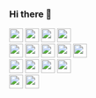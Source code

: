 ### Hi there 👋

<!--
**asiject/asiject** is a ✨ _special_ ✨ repository because its `README.md` (this file) appears on your GitHub profile.

Here are some ideas to get you started:

- 🔭 I’m currently working on ...
- 🌱 I’m currently learning ...
- 👯 I’m looking to collaborate on ...
- 🤔 I’m looking for help with ...
- 💬 Ask me about ...
- 📫 How to reach me: ...
- 😄 Pronouns: ...
- ⚡ Fun fact: ...
-->
<div style="display:'flex';">
  <img src="https://img.shields.io/badge/HTML5-E34F26?style=flat&logo=html5&logoColor=white" height="25" />
  <img src="https://img.shields.io/badge/CSS3-1572B6?style=flat&logo=CSS3&logoColor=white" height="25" />
  <img src="https://img.shields.io/badge/JavaScript-F7DF1E?style=flat&logo=JavaScript&logoColor=black" height="25" />
  <img src="https://img.shields.io/badge/TypeScript-3178C6?style=flat&logo=TypeScript&logoColor=white" height="25" />
</div>
<div style="display:'flex';">
  <img src="https://img.shields.io/badge/React-61DAFB?style=flat&logo=React&logoColor=black" height="25" />
  <img src="https://img.shields.io/badge/Recoil-3578E5?style=flat&logo=Recoil&logoColor=white" height="25" />
  <img src="https://img.shields.io/badge/React%20Query-FF4154?style=flat&logo=React-query&logoColor=white" height="25" />
  <img src="https://img.shields.io/badge/MUI-007FFF?style=flat&logo=MUI&logoColor=white" height="25" />
  <img src="https://img.shields.io/badge/Vite-646CFF?style=flat&logo=Vite&logoColor=white" height="25" />
</div>
<div style="display:'flex';">
  <img src="https://img.shields.io/badge/Node.js-339933?style=flat&logo=Node.js&logoColor=white" height="25" />
  <img src="https://img.shields.io/badge/ts-node-3178C6?style=flat&logo=ts-node&logoColor=white" height="25" />
  <img src="https://img.shields.io/badge/Fastify-000000?style=flat&logo=Fastify&logoColor=white" height="25" />
  <img src="https://img.shields.io/badge/MySQL-4479A1?style=flat&logo=MySQl&logoColor=white" height="25" />
</div>
</div>
<div style="display:'flex';">
  <img src="https://img.shields.io/badge/Yarn-2C8EBB?style=flat&logo=Recoil&logoColor=white" height="25" />
  <img src="https://img.shields.io/badge/Prettier-F7B93E?style=flat&logo=Recoil&logoColor=white" height="25" />
</div>
